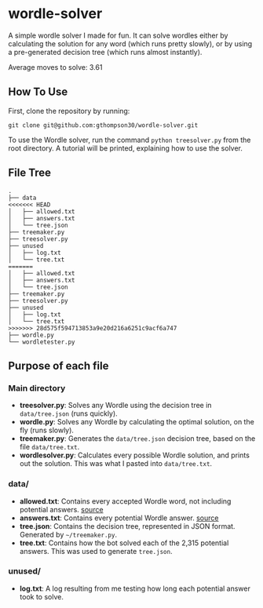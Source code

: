 # wordle-solver
A simple wordle solver I made for fun. It can solve wordles either by calculating the solution for any word (which runs pretty slowly), or by using a pre-generated decision tree (which runs almost instantly).

Average moves to solve: 3.61

## How To Use
First, clone the repository by running:

`git clone git@github.com:gthompson30/wordle-solver.git`

To use the Wordle solver, run the command `python treesolver.py` from the root directory. A tutorial will be printed, explaining how to use the solver.

## File Tree
```
.
├── data
<<<<<<< HEAD
│   ├── allowed.txt
│   ├── answers.txt
│   └── tree.json
├── treemaker.py
├── treesolver.py
├── unused
│   ├── log.txt
│   └── tree.txt
=======
│   ├── allowed.txt
│   ├── answers.txt
│   └── tree.json
├── treemaker.py
├── treesolver.py
├── unused
│   ├── log.txt
│   └── tree.txt
>>>>>>> 28d575f594713853a9e20d216a6251c9acf6a747
├── wordle.py
└── wordletester.py
```

## Purpose of each file

### Main directory
* **treesolver.py**: Solves any Wordle using the decision tree in `data/tree.json` (runs quickly).
* **wordle.py**: Solves any Wordle by calculating the optimal solution, on the fly (runs slowly).
* **treemaker.py**: Generates the `data/tree.json` decision tree, based on the file `data/tree.txt`.
* **wordlesolver.py**: Calculates every possible Wordle solution, and prints out the solution. This was what I pasted into `data/tree.txt`.

### data/
* **allowed.txt**: Contains every accepted Wordle word, not including potential answers. [source](https://gist.github.com/cfreshman/cdcdf777450c5b5301e439061d29694c)
* **answers.txt**: Contains every potential Wordle answer. [source](https://gist.github.com/cfreshman/a03ef2cba789d8cf00c08f767e0fad7b)
* **tree.json**: Contains the decision tree, represented in JSON format. Generated by `~/treemaker.py`.
* **tree.txt**: Contains how the bot solved each of the 2,315 potential answers. This was used to generate `tree.json`.

### unused/
* **log.txt**: A log resulting from me testing how long each potential answer took to solve.
